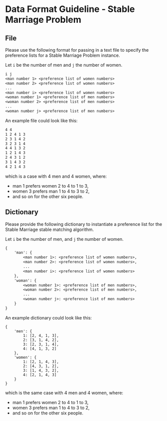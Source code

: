# Data Format Guideline - Stable Marriage Problem

## File

Please use the following format for passing in a text file to specify the preference lists for a Stable Marriage Problem instance.

Let `i` be the number of men and `j` the number of women.

```txt
i j
<man number 1> <preference list of women numbers>
<man number 2> <preference list of women numbers>
...
<man number i> <preference list of women numbers>
<woman number 1> <preference list of men numbers>
<woman number 2> <preference list of men numbers>
...
<woman number j> <preference list of men numbers>
```

An example file could look like this:

```txt
4 4
1 2 4 1 3
2 3 1 4 2
3 2 3 1 4
4 4 1 3 2
1 2 1 4 3
2 4 3 1 2
3 1 4 3 2
4 2 1 4 3
```

which is a case with 4 men and 4 women, where:

- man 1 prefers women 2 to 4 to 1 to 3,
- women 3 prefers man 1 to 4 to 3 to 2,
- and so on for the other six people.

## Dictionary

Please provide the following dictionary to instantiate a preference list for the Stable Marriage stable matching algorithm.

Let `i` be the number of men, and `j` the number of women.

```txt
{
    'man': {
        <man number 1>: <preference list of women numbers>,
        <man number 2>: <preference list of women numbers>,
        ...
        <man number i>: <preference list of women numbers>
    },
    'woman': {
        <woman number 1>: <preference list of men numbers>,
        <woman number 2>: <preference list of men numbers>,
        ...
        <woman number j>: <preference list of men numbers>
    }
}
```

An example dictionary could look like this:

```
{
    'men': {
        1: [2, 4, 1, 3],
        2: [3, 1, 4, 2],
        3: [2, 3, 1, 4],
        4: [4, 1, 3, 2]
    },
    'women': {
        1: [2, 1, 4, 3],
        2: [4, 3, 1, 2],
        3: [1, 4, 3, 2],
        4: [2, 1, 4, 3]
    }
}
```

which is the same case with 4 men and 4 women, where:

- man 1 prefers women 2 to 4 to 1 to 3,
- women 3 prefers man 1 to 4 to 3 to 2,
- and so on for the other six people.